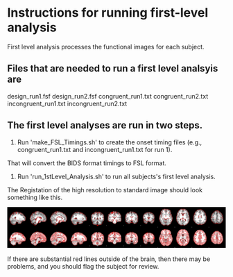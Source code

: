 # Instructions for running first-level analysis

First level analysis processes the functional images for each subject.

## Files that are needed to run a first level analsyis are

  design_run1.fsf design_run2.fsf congruent_run1.txt congruent_run2.txt incongruent_run1.txt incongruent_run2.txt

## The first level analyses are run in two steps.

1.    Run 'make_FSL_Timings.sh' to create the onset timing files (e.g., congruent_run1.txt and incongruent_run1.txt for run 1).

That will convert the BIDS format timings to FSL format.

1.    Run 'run_1stLevel_Analysis.sh' to run all subjects's first level analysis.

The Registation of the high resolution to standard image should look something like this.

![image](highres2standard.png)

If there are substantial red lines outside of the brain, then there may be problems, and you should flag the subject for review.
